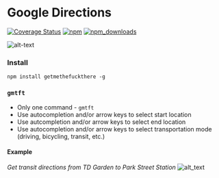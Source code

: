 # Google Directions

[![Coverage Status](https://coveralls.io/repos/github/jaebradley/getmethefuckthere/badge.svg)](https://coveralls.io/github/jaebradley/getmethefuckthere)
[![npm](https://img.shields.io/npm/v/getmethefuckthere.svg)](https://www.npmjs.com/package/getmethefuckthere)
[![npm_downloads](https://img.shields.io/npm/dt/getmethefuckthere.svg)](https://www.npmjs.com/package/getmethefuckthere)

![alt-text](https://imgur.com/SGyButS.png)

### Install
`npm install getmethefuckthere -g`

### `gmtft`
* Only one command - `gmtft`
* Use autocompletion and/or arrow keys to select start location
* Use autcompletion and/or arrow keys to select end location
* Use autocompletion and/or arrow keys to select transportation mode (driving, bicycling, transit, etc.)


#### Example

*Get transit directions from TD Garden to Park Street Station*
![alt_text](https://media.giphy.com/media/xUOxf0LtT2GykuuHGU/giphy.gif)
